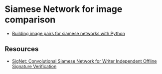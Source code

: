 # Siamese Network for image comparison

- [Building image pairs for siamese networks with Python](https://www.pyimagesearch.com/2020/11/23/building-image-pairs-for-siamese-networks-with-python/)

## Resources

- [SigNet: Convolutional Siamese Network for Writer Independent Offline Signature Verification](https://arxiv.org/abs/1707.02131)